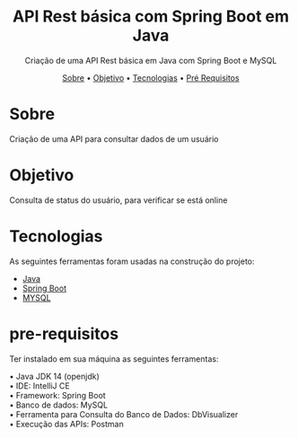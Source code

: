 <h1 align="center">API  Rest básica com Spring Boot em Java</h1>

<p align="center">Criação de uma API Rest básica em Java com Spring Boot e MySQL</p>


<p align="center"> 
 <a href="#sobre">Sobre</a> •
 <a href="#objetivo">Objetivo</a> •
 <a href="#tecnologias">Tecnologias</a> • 
 <a href="#pre-requisitos">Pré Requisitos</a> 
 
</p>

# Sobre
<p>Criação de uma API para consultar dados de um usuário</p>

# Objetivo
<p>
 Consulta de status do usuário, para verificar se está online
</p>

# Tecnologias
<p>As seguintes ferramentas foram usadas na construção do projeto:

- [Java](https://www.java.com/)
- [Spring Boot](https://spring.io/)
- [MYSQL](https://www.mysql.com/)


</p>

# pre-requisitos
<p>Ter instalado em sua máquina as seguintes ferramentas:

•  Java  JDK 14 (openjdk) </br> 
•  IDE: IntelliJ CE </br> 
•  Framework: Spring Boot </br>
•  Banco de dados: MySQL </br>
•  Ferramenta para Consulta do Banco de Dados: DbVisualizer </br>
•  Execução das APIs: Postman </br>

</p>





